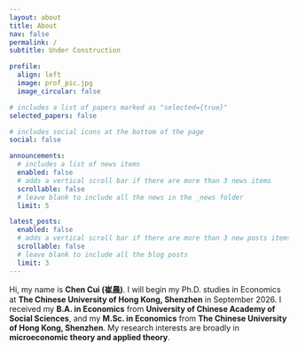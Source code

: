 ```yaml
---
layout: about
title: About
nav: false
permalink: /
subtitle: Under Construction

profile:
  align: left
  image: prof_pic.jpg
  image_circular: false

# includes a list of papers marked as "selected={true}"
selected_papers: false

# includes social icons at the bottom of the page
social: false

announcements:
  # includes a list of news items
  enabled: false
  # adds a vertical scroll bar if there are more than 3 news items
  scrollable: false
  # leave blank to include all the news in the _news folder
  limit: 5

latest_posts:
  enabled: false
  # adds a vertical scroll bar if there are more than 3 new posts items
  scrollable: false
  # leave blank to include all the blog posts
  limit: 3
---
```


Hi, my name is **Chen Cui (崔晨)**. I will begin my Ph.D. studies in Economics at **The Chinese University of Hong Kong, Shenzhen** in September 2026. I received my **B.A. in Economics** from **University of Chinese Academy of Social Sciences**, and my **M.Sc. in Economics** from **The Chinese University of Hong Kong, Shenzhen**. My research interests are broadly in **microeconomic theory and applied theory**.
